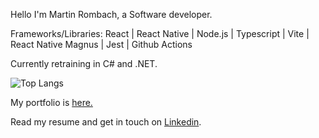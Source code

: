 Hello I'm Martin Rombach, a Software developer.

Frameworks/Libraries: React | React Native | Node.js | Typescript | Vite | React Native Magnus | Jest | Github Actions

Currently retraining in C# and .NET.

 ![Top Langs](https://github-readme-stats.vercel.app/api/top-langs/?username=martinrombach88&hide=css,scss,html)

My portfolio is <a href="https://www.martinrombachdev.com/"> here.</a>

Read my resume and get in touch on <a href="https://www.linkedin.com/in/martin-rombach-0a67b266/">Linkedin</a>.


